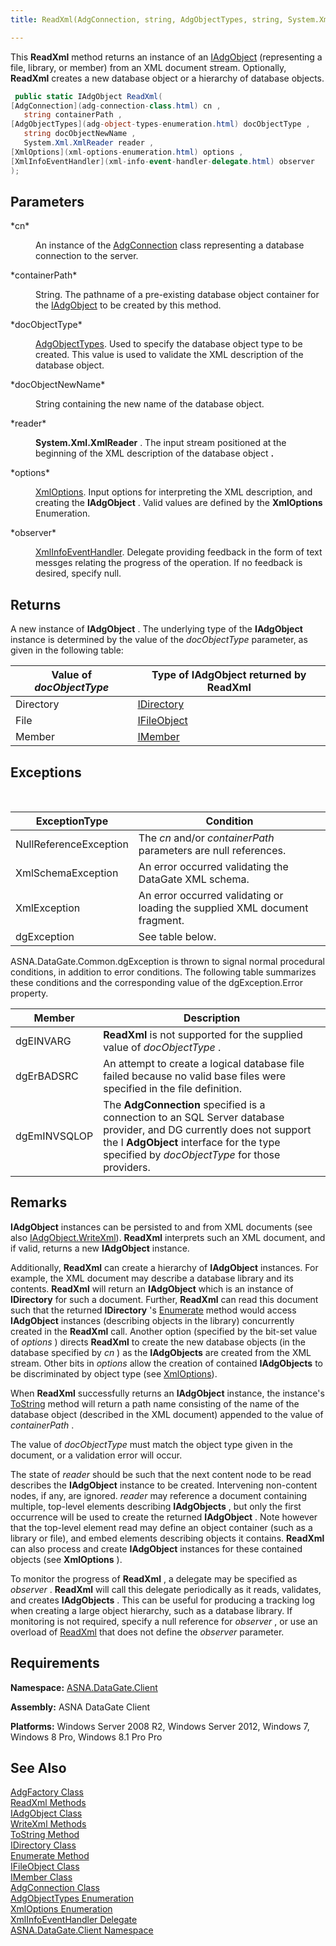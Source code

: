 ```yaml
---
title: ReadXml(AdgConnection, string, AdgObjectTypes, string, System.Xml.XmlReader, XmlOptions, XmlInfoEventHandler)

---
```


This **ReadXml** method returns an instance of an [IAdgObject](iadg-object-class.html) (representing a file, library, or member) from an XML document stream. Optionally, **ReadXml** creates a new database object or a hierarchy of database objects.

```cs
 public static IAdgObject ReadXml(
[AdgConnection](adg-connection-class.html) cn ,
   string containerPath ,
[AdgObjectTypes](adg-object-types-enumeration.html) docObjectType ,    
   string docObjectNewName ,
   System.Xml.XmlReader reader ,
[XmlOptions](xml-options-enumeration.html) options ,
[XmlInfoEventHandler](xml-info-event-handler-delegate.html) observer
);
```




## Parameters

<dl>
        <dt>
 *cn* 
        </dt>
        <dd>

An instance of the [AdgConnection](adg-connection-class.html) class representing a database connection to the server.
</dd>
        <dt>
 *containerPath* 
        </dt>
        <dd>

String. The pathname of a pre-existing database object container for the [ IAdgObject](iadg-object-class.html) to be created by this method.
</dd>
        <dt>
 *docObjectType* 
        </dt>
        <dd>

[AdgObjectTypes](adg-object-types-enumeration.html). Used to specify the database object type to be created. This value is used to validate the XML description of the database object.
</dd>
        <dt>
 *docObjectNewName* 
        </dt>
        <dd>

String containing the new name of the database object.
</dd>
        <dt>
 *reader* 
        </dt>
        <dd>

**System.Xml.XmlReader** . The input stream positioned at the beginning of the XML description of the database object **.** 
</dd>
        <dt>
 *options* 
        </dt>
        <dd>

[XmlOptions](xml-options-enumeration.html). Input options for interpreting the XML description, and creating the **IAdgObject** . Valid values are defined by the **XmlOptions** Enumeration.
</dd>
        <dt>
 *observer* 
        </dt>
        <dd>

[XmlInfoEventHandler](xml-info-event-handler-delegate.html). Delegate providing feedback in the form of text messges relating the progress of the operation. If no feedback is desired, specify null.
</dd>
</dl>

## Returns

A new instance of **IAdgObject** . The underlying type of the **IAdgObject** instance is determined by the value of the *docObjectType* parameter, as given in the following table: 


| Value of *docObjectType* | Type of **IAdgObject**  returned by **ReadXml** |
| ---- | ---- |
| Directory | [IDirectory](idirectory-class.html) |
| File | [IFileObject](ifile-object-class.html) |
| Member | [IMember](imember-class.html) |



## Exceptions

<br />



| ExceptionType | Condition |
| ---- | ---- |
| NullReferenceException | The *cn* and/or *containerPath* parameters are null references. |
| XmlSchemaException | An error occurred validating the DataGate XML schema. |
| XmlException | An error occurred validating or loading the supplied XML document fragment. |
| dgException | See table below. |



ASNA.DataGate.Common.dgException is thrown to signal normal procedural conditions, in addition to error conditions. The following table summarizes these conditions and the corresponding value of the dgException.Error property.
<br />



| Member | Description |
| ---- | ---- |
| dgEINVARG | **ReadXml** is not supported for the supplied value of *docObjectType* . |
| dgErBADSRC | An attempt to create a logical database file failed because no valid base files were specified in the file definition. |
| dgEmINVSQLOP | The **AdgConnection** specified is a connection to an SQL Server database provider, and DG currently does not support the I **AdgObject** interface for the type specified by *docObjectType* for those providers. |



## Remarks

**IAdgObject** instances can be persisted to and from XML documents (see also [IAdgObject.WriteXml](iadg-object-class-write-xml-methods.html)). **ReadXml** interprets such an XML document, and if valid, returns a new **IAdgObject** instance. 

Additionally, **ReadXml** can create a hierarchy of **IAdgObject** instances. For example, the XML document may describe a database library and its contents. **ReadXml** will return an **IAdgObject** which is an instance of **IDirectory** for such a document. Further, **ReadXml** can read this document such that the returned **IDirectory** 's [Enumerate](idirectory-class-enumerate-method.html) method would access **IAdgObject** instances (describing objects in the library) concurrently created in the **ReadXml** call. Another option (specified by the bit-set value of *options* ) directs **ReadXml** to create the new database objects (in the database specified by *cn* ) as the **IAdgObjects** are created from the XML stream. Other bits in *options* allow the creation of contained **IAdgObjects** to be discriminated by object type (see [XmlOptions](xml-options-enumeration.html)).

When **ReadXml** successfully returns an **IAdgObject** instance, the instance's [ToString](iadg-object-class-toString-method.html) method will return a path name consisting of the name of the database object (described in the XML document) appended to the value of *containerPath* . 

The value of *docObjectType* must match the object type given in the document, or a validation error will occur. 

The state of *reader* should be such that the next content node to be read describes the **IAdgObject** instance to be created. Intervening non-content nodes, if any, are ignored. *reader* may reference a document containing multiple, top-level elements describing **IAdgObjects** , but only the first occurrence will be used to create the returned **IAdgObject** . Note however that the top-level element read may define an object container (such as a library or file), and embed elements describing objects it contains. **ReadXml** can also process and create **IAdgObject** instances for these contained objects (see **XmlOptions** ).

To monitor the progress of **ReadXml** , a delegate may be specified as *observer* . **ReadXml** will call this delegate periodically as it reads, validates, and creates **IAdgObjects** . This can be useful for producing a tracking log when creating a large object hierarchy, such as a database library. If monitoring is not required, specify a null reference for *observer* , or use an overload of [ ReadXml](adg-factory-class-read-xml-methods.html) that does not define the *observer* parameter.
## Requirements

<span> **Namespace:** [ASNA.DataGate.Client](datagate-client-namespace.html) </span> 

<span> **Assembly:** ASNA DataGate Client</span> 

<span> **Platforms:** Windows Server 2008 R2, Windows Server 2012, Windows 7, Windows 8 Pro, Windows 8.1 Pro</span> Pro
## See Also


[AdgFactory Class](adg-factory-class.html)
      <br />
[ReadXml Methods](adg-factory-class-read-xml-methods.html)
      <br />
[IAdgObject Class](iadg-object-class.html)
      <br />
[WriteXml Methods](iadg-object-class-write-xml-methods.html)
      <br />
[ToString Method](iadg-object-class-toString-method.html)
      <br />
[IDirectory Class](idirectory-class.html)
      <br />
[Enumerate Method](idirectory-class-enumerate-method.html)
      <br />
[IFileObject Class](ifile-object-class.html)
      <br />
[IMember Class](imember-class.html)
      <br />
[AdgConnection Class](adg-connection-class.html)
      <br />
[AdgObjectTypes Enumeration](adg-object-types-enumeration.html)
      <br />
[XmlOptions Enumeration](xml-options-enumeration.html)
      <br />
[XmlInfoEventHandler Delegate](xml-info-event-handler-delegate.html)
      <br />
[ASNA.DataGate.Client Namespace](datagate-client-namespace.html)

